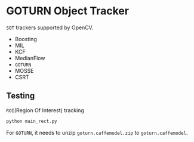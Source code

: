 # GOTURN Object Tracker

`SOT` trackers supported by OpenCV.
 - Boosting
 - MIL
 - KCF
 - MedianFlow
 - `GOTURN`
 - MOSSE
 - CSRT

## Testing

`ROI`(Region Of Interest) tracking

```bash
python main_rect.py
```

For `GOTURN`, it needs to unzip `goturn.caffemodel.zip` to `goturn.caffemodel`.